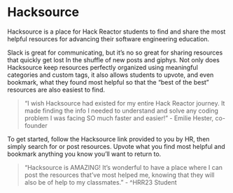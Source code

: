 # Hacksource
Hacksource is a place for Hack Reactor students to find and share the most helpful resources for advancing their software engineering education.

Slack is great for communicating, but it’s no so great for sharing resources that quickly get lost In the shuffle of new posts and giphys. Not only does Hacksource keep resources perfectly organized using meaningful categories and custom tags, it also allows students to upvote, and even bookmark, what they found most helpful so that the “best of the best” resources are also easiest to find.

> “I wish Hacksource had existed for my entire Hack Reactor journey. It made finding the info I needed to understand and solve any coding problem I was facing SO much faster and easier!” - Emilie Hester, co-founder

To get started, follow the Hacksource link provided to you by HR, then simply search for or post resources. Upvote what you find most helpful and bookmark anything you know you’ll want to return to.

> “Hacksource is AMAZING! It’s wonderful to have a place where I can post the resources that’ve most helped me, knowing that they will also be of help to my classmates.” - ^HRR23 Student
